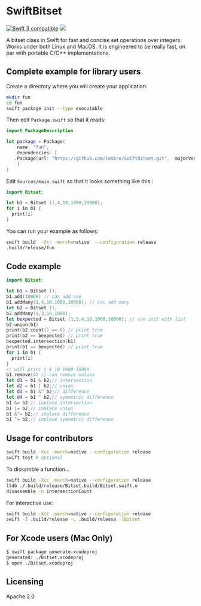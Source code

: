 # SwiftBitset

<a href="https://developer.apple.com/swift"><img src="https://img.shields.io/badge/Swift3-compatible-orange.svg?style=flat" alt="Swift 3 compatible" /></a>
<a href="https://github.com/apple/swift-package-manager"><img src="https://img.shields.io/badge/Swift%20Package%20Manager-compatible-brightgreen.svg"/></a>


A bitset class in Swift for fast and concise set operations over integers. Works under both Linux and MacOS.
It is engineered to be really fast, on par with portable C/C++ implementations.

## Complete example for library users

Create a directory where you will create your application:

```bash
mkdir fun
cd fun
swift package init --type executable
```

Then edit ``Package.swift`` so that it reads:


```swift
import PackageDescription

let package = Package(
    name: "fun",
    dependencies: [
   .Package(url: "https://github.com/lemire/SwiftBitset.git",  majorVersion: 0)
    ]
)
```

Edit ``Sources/main.swift`` so that it looks something like this :

```swift
import Bitset;

let b1 = Bitset (1,4,10,1000,10000);
for i in b1 {
  print(i)
}
```

You can run your example as follows:

```bash    
swift build  -Xcc -march=native  --configuration release
.build/release/fun
```


## Code example

```swift
import Bitset;

let b1 = Bitset ();
b1.add(10000) // can add one
b1.addMany(1,4,10,1000,10000); // can add many
let b2 = Bitset ();
b2.addMany(1,3,10,1000);
let bexpected = Bitset (1,3,4,10,1000,10000); // can init with list
b2.union(b1)
print(b2.count() == 6) // print true
print(b2 == bexpected) // print true
bexpected.intersection(b1)
print(b1 == bexpected) // print true
for i in b1 {
  print(i)
}
// will print 1 4 10 1000 10000
b1.remove(4) // can remove values
let d1 = b1 & b2;// intersection
let d2 = b1 | b2;// union
let d3 = b1 &^ b2;// difference
let d4 = b1 ^ b2;// symmetric difference
b1 &= b2;// inplace intersection
b1 |= b2;// inplace union
b1 &^= b2;// inplace difference
b1 ^= b2;// inplace symmetric difference
```

## Usage for contributors

```bash
swift build -Xcc -march=native --configuration release
swift test # optional
```

To dissamble a function...

```bash
swift build -Xcc -march=native --configuration release
lldb ./.build/release/Bitset.build/Bitset.swift.o
disassemble -n intersectionCount
```

For interactive use:
```bash
swift build -Xcc -march=native --configuration release
swift -I .build/release -L .build/release -lBitset
```

## For Xcode users (Mac Only)

```bash
$ swift package generate-xcodeproj
generated: ./Bitset.xcodeproj
$ open ./Bitset.xcodeproj
```

## Licensing

Apache 2.0
